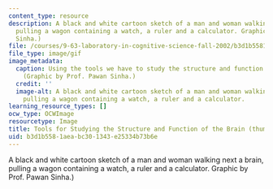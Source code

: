 ```yaml
---
content_type: resource
description: A black and white cartoon sketch of a man and woman walking next a brain,
  pulling a wagon containing a watch, a ruler and a calculator. Graphic by Prof. Pawan
  Sinha.)
file: /courses/9-63-laboratory-in-cognitive-science-fall-2002/b3d1b5581aeabc301343e25334b73b6e_9-63f02-th.gif
file_type: image/gif
image_metadata:
  caption: Using the tools we have to study the structure and function of the brain.
    (Graphic by Prof. Pawan Sinha.)
  credit: ''
  image-alt: A black and white cartoon sketch of a man and woman walking next a brain,
    pulling a wagon containing a watch, a ruler and a calculator.
learning_resource_types: []
ocw_type: OCWImage
resourcetype: Image
title: Tools for Studying the Structure and Function of the Brain (thumbnail)
uid: b3d1b558-1aea-bc30-1343-e25334b73b6e
---
```

A black and white cartoon sketch of a man and woman walking next a brain, pulling a wagon containing a watch, a ruler and a calculator. Graphic by Prof. Pawan Sinha.)

